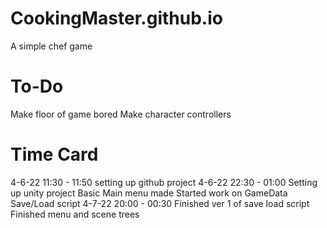 # CookingMaster.github.io
A simple chef game

To-Do
=====================
Make floor of game bored
Make character controllers

Time Card
=====================
4-6-22 11:30 - 11:50
	setting up github project
4-6-22 22:30 - 01:00
	Setting up unity project
	Basic Main menu made
	Started work on GameData Save/Load script
4-7-22 20:00 - 00:30
	Finished ver 1 of save load script
	Finished menu and scene trees
	